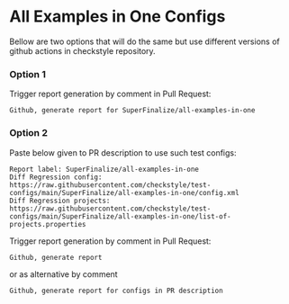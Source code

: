 # All Examples in One Configs

Bellow are two options that will do the same but use different versions
of github actions in checkstyle repository.


### Option 1
Trigger report generation by comment in Pull Request:
```
Github, generate report for SuperFinalize/all-examples-in-one
```

### Option 2

Paste below given to PR description to use such test configs:
```
Report label: SuperFinalize/all-examples-in-one
Diff Regression config: https://raw.githubusercontent.com/checkstyle/test-configs/main/SuperFinalize/all-examples-in-one/config.xml
Diff Regression projects: https://raw.githubusercontent.com/checkstyle/test-configs/main/SuperFinalize/all-examples-in-one/list-of-projects.properties
```

Trigger report generation by comment in Pull Request:
```
Github, generate report
```
or as alternative by comment
```
Github, generate report for configs in PR description
```

